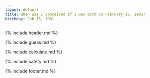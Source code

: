 ```yaml
---
layout: default
title: When was I conceived if I was born on February 15, 1901?
birthday: Feb 15, 1901
---
```


{% include header.md %}

{% include guess.md %}

{% include calculate.md %}

{% include safety.md %}

{% include footer.md %}



